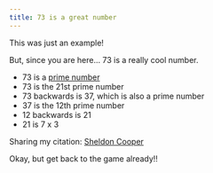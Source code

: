 ```yaml
---
title: 73 is a great number
---
```


This was just an example!

But, since you are here... 73 is a really cool number.

- 73 is a [prime number](https://en.wikipedia.org/wiki/List_of_prime_numbers)
- 73 is the 21st prime number
- 73 backwards is 37, which is also a prime number
- 37 is the 12th prime number
- 12 backwards is 21
- 21 is 7 x 3

Sharing my citation: [Sheldon Cooper](https://www.youtube.com/watch?v=RyFr279K9TE)

Okay, but get back to the game already!!